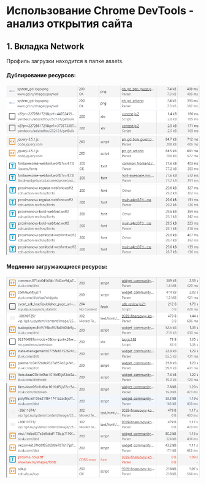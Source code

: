 # Использование Chrome DevTools - анализ открытия сайта

## 1. Вкладка Network

Профиль загрузки находится в папке assets.

#### Дублирование ресурсов:

<img src="./images/network-1.png" />
<img src="./images/network-2.png" />
<img src="./images/network-3.png" />
<img src="./images/network-4.png" />
<img src="./images/network-5.png" />

#### Медленно загружающиеся ресурсы:

<img src="./images/network-6.png" />
<img src="./images/network-7.png" />

